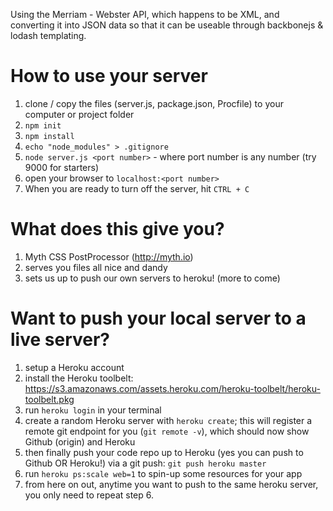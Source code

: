 Using the Merriam - Webster API, which happens to be XML, and converting it into JSON data so that it can be useable through backbonejs & lodash templating. 


# How to use your server
1. clone / copy the files (server.js, package.json, Procfile) to your computer or project folder
2. `npm init`
3. `npm install`
4. `echo "node_modules" > .gitignore`
5. `node server.js <port number>` - where port number is any number (try 9000 for starters)
6. open your browser to `localhost:<port number>`
7. When you are ready to turn off the server, hit `CTRL + C`

# What does this give you?
1. Myth CSS PostProcessor (http://myth.io)
2. serves you files all nice and dandy
3. sets us up to push our own servers to heroku! (more to come)

# Want to push your local server to a live server?
1. setup a Heroku account
2. install the Heroku toolbelt: https://s3.amazonaws.com/assets.heroku.com/heroku-toolbelt/heroku-toolbelt.pkg
3. run `heroku login` in your terminal
4. create a random Heroku server with `heroku create`; this will register a remote git endpoint for you (`git remote -v`), which should now show Github (origin) and Heroku
5. then finally push your code repo up to Heroku (yes you can push to Github OR Heroku!) via a git push: `git push heroku master`
6. run `heroku ps:scale web=1` to spin-up some resources for your app
7. from here on out, anytime you want to push to the same heroku server, you only need to repeat step 6.
